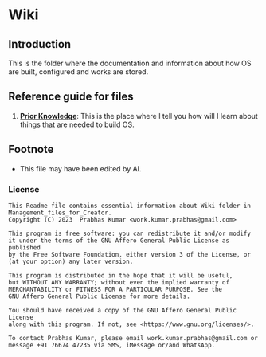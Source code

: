 # Wiki

## Introduction

This is the folder where the documentation and information about how OS are built, configured and works are stored. 


## Reference guide for files

1. [__Prior Knowledge__](./prior_knowledge.md): This is the place where I tell you how will I learn about things that are needed to build OS.


## Footnote

- This file may have been edited by AI.

### License


    This Readme file contains essential information about Wiki folder in Management_files_for_Creator.
    Copyright (C) 2023  Prabhas Kumar <work.kumar.prabhas@gmail.com>

    This program is free software: you can redistribute it and/or modify
    it under the terms of the GNU Affero General Public License as published
    by the Free Software Foundation, either version 3 of the License, or
    (at your option) any later version.

    This program is distributed in the hope that it will be useful,
    but WITHOUT ANY WARRANTY; without even the implied warranty of
    MERCHANTABILITY or FITNESS FOR A PARTICULAR PURPOSE. See the
    GNU Affero General Public License for more details.

    You should have received a copy of the GNU Affero General Public License
    along with this program. If not, see <https://www.gnu.org/licenses/>.
    
    To contact Prabhas Kumar, please email work.kumar.prabhas@gmail.com or message +91 76674 47235 via SMS, iMessage or/and WhatsApp.
